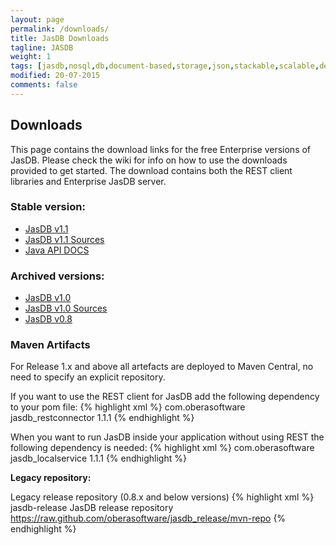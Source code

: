 ```yaml
---
layout: page
permalink: /downloads/
title: JasDB Downloads
tagline: JASDB
weight: 1
tags: [jasdb,nosql,db,document-based,storage,json,stackable,scalable,definitions,bags,entities,instances,bag,instance,database,document storage,document,REST,obera,software,oberasoftware,obera software,indexes,btree,inverted index,Java]
modified: 20-07-2015
comments: false
---
```


## Downloads
This page contains the download links for the free Enterprise versions of JasDB. Please check the wiki for info on how to use the downloads provided to get started. The download contains both the REST client libraries and Enterprise JasDB server.

### Stable version:
* [JasDB v1.1](https://github.com/oberasoftware/jasdb/releases/download/1.1.1-7/jasdb_1.1.1.zip)
* [JasDB v1.1 Sources](https://github.com/oberasoftware/jasdb/archive/1.1.1-7.tar.gz)
* [Java API DOCS](http://oberasoftware.github.io/apidocs/)

### Archived versions:
* [JasDB v1.0](https://github.com/oberasoftware/jasdb/releases/download/v1.0/jasdb_1.0.zip)
* [JasDB v1.0 Sources](https://github.com/oberasoftware/jasdb/archive/v1.0.tar.gz)
* [JasDB v0.8](https://github.com/oberasoftware/jasdb/releases/download/v0.8/jasdb_0.8.zip)

### Maven Artifacts

For Release 1.x and above all artefacts are deployed to Maven Central, no need to specify an explicit repository.

If you want to use the REST client for JasDB add the following dependency to your pom file:
{% highlight xml %}
<dependency>
   <groupId>com.oberasoftware</groupId>
   <artifactId>jasdb_restconnector</artifactId>
   <version>1.1.1</version>
</dependency>
{% endhighlight %}

When you want to run JasDB inside your application without using REST the following dependency is needed:
{% highlight xml %}
<dependency>
   <groupId>com.oberasoftware</groupId>
   <artifactId>jasdb_localservice</artifactId>
   <version>1.1.1</version>
</dependency>
{% endhighlight %}

**Legacy repository:**

Legacy release repository (0.8.x and below versions)
{% highlight xml %}
<repository>
  <id>jasdb-release</id>
  <name>JasDB release repository</name>
  <url>https://raw.github.com/oberasoftware/jasdb_release/mvn-repo</url>
</repository>
{% endhighlight %}

